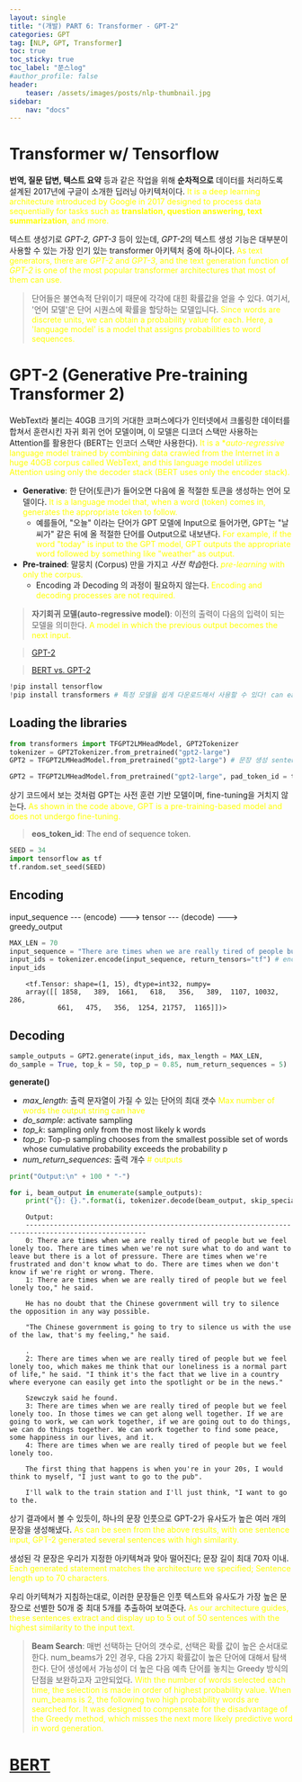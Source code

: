 ```yaml
---
layout: single
title: "(개발) PART 6: Transformer - GPT-2"
categories: GPT
tag: [NLP, GPT, Transformer]
toc: true
toc_sticky: true
toc_label: "쭌스log"
#author_profile: false
header:
    teaser: /assets/images/posts/nlp-thumbnail.jpg
sidebar:
    nav: "docs"
---
```


# Transformer w/ Tensorflow
**번역, 질문 답변, 텍스트 요약** 등과 같은 작업을 위해 **순차적으로** 데이터를 처리하도록 설계된 2017년에 구글이 소개한 딥러닝 아키텍처이다. <span style="color: yellow"> It is a deep learning architecture introduced by Google in 2017 designed to process data sequentially for tasks such as **translation, question answering, text summarization**, and more.</span>

텍스트 생성기로 *GPT-2, GPT-3* 등이 있는데, *GPT-2*의 텍스트 생성 기능은 대부분이 사용할 수 있는 가장 인기 있는 transformer 아키텍처 중에 하나이다. <span style="color: yellow"> As text generators, there are *GPT-2* and *GPT-3*, and the text generation function of *GPT-2* is one of the most popular transformer architectures that most of them can use. </span>

> 단어들은 불연속적 단위이기 때문에 각각에 대힌 확률값을 얻을 수 있다. 여기서, '언어 모델'은 단어 시퀀스에 확률을 할당하는 모델입니다. <span style="color: yellow"> Since words are discrete units, we can obtain a probability value for each. Here, a 'language model' is a model that assigns probabilities to word sequences.</span>

# GPT-2 (Generative Pre-training Transformer 2)
WebText라 불리는 40GB 크기의 거대한 코퍼스에다가 인터넷에서 크롤링한 데이터를 합쳐서 훈련시킨 자귀 회귀 언어 모델이며, 이 모델은 디코더 스택만 사용하는 Attention를 활용한다 (BERT는 인코더 스택만 사용한다). <span style="color: yellow"> It is a **auto-regressive* language model trained by combining data crawled from the Internet in a huge 40GB corpus called WebText, and this language model utilizes Attention using only the decoder stack (BERT uses only the encoder stack).</span>
- **Generative**: 한 단어(토큰)가 들어오면 다음에 올 적절한 토큰을 생성하는 언어 모델이다. <span style="color: yellow"> It is a language model that, when a word (token) comes in, generates the appropriate token to follow.</span>
    - 예를들어, "오늘" 이라는 단어가 GPT 모델에 Input으로 들어가면, GPT는 "날씨가"  같은 뒤에 올 적절한 단어를 Output으로 내보낸다. <span style="color: yellow"> For example, if the word "today" is input to the GPT model, GPT outputs the appropriate word followed by something like "weather" as output.</span>
- **Pre-trained**: 말뭉치 (Corpus) 만을 가지고 *사전 학습*한다. <span style="color: yellow"> *pre-learning* with only the corpus.</span>
    - Encoding 과 Decoding 의 과정이 필요하지 않는다. <span style="color: yellow"> Encoding and decoding processes are not required.</span>

> **자기회귀 모델(auto-regressive model)**: 이전의 출력이 다음의 입력이 되는 모델을 의미한다. <span style="color: yellow">  A model in which the previous output becomes the next input.</span>

> [GPT-2](https://hyyoka-ling-nlp.tistory.com/9)

> [BERT vs. GPT-2](https://hyyoka-ling-nlp.tistory.com/8)

```python
!pip install tensorflow
!pip install transformers # 특정 모델을 쉽게 다운로드해서 사용할 수 있다! can easily download and use specific models!
```

## Loading the libraries

```python
from transformers import TFGPT2LMHeadModel, GPT2Tokenizer
tokenizer = GPT2Tokenizer.from_pretrained("gpt2-large")
GPT2 = TFGPT2LMHeadModel.from_pretrained("gpt2-large") # 문장 생성 sentence generation
```

```python
GPT2 = TFGPT2LMHeadModel.from_pretrained("gpt2-large", pad_token_id = tokenizer.eos_token_id) # EOS토큰을 PAD토큰으로 지정하여 warning이 나오지 않게 한다 Designating EOS tokens as PAD tokens to avoid warnings
```

상기 코드에서 보는 것처럼 GPT는 사전 훈련 기반 모델이며, fine-tuning을 거치지 않는다. <span style="color: yellow"> As shown in the code above, GPT is a pre-training-based model and does not undergo fine-tuning.</span>

> **eos_token_id**: The end of sequence token.

```python
SEED = 34
import tensorflow as tf
tf.random.set_seed(SEED)
```

## Encoding
input_sequence --- (encode) ---> tensor --- (decode) ---> greedy_output

```python
MAX_LEN = 70 
input_sequence = "There are times when we are really tired of people but we feel lonely too" # input sample
input_ids = tokenizer.encode(input_sequence, return_tensors="tf") # encoding with tensor as output
input_ids
```


        <tf.Tensor: shape=(1, 15), dtype=int32, numpy=
        array([[ 1858,   389,  1661,   618,   356,   389,  1107, 10032,   286,
                661,   475,   356,  1254, 21757,  1165]])>


## Decoding

```python
sample_outputs = GPT2.generate(input_ids, max_length = MAX_LEN, 
do_sample = True, top_k = 50, top_p = 0.85, num_return_sequences = 5)
```

**generate()**
- *max_length*: 출력 문자열이 가질 수 있는 단어의 최대 갯수 <span style="color: yellow"> Max number of words the output string can have</span>
- *do_sample*: activate sampling
- *top_k*: sampling only from the most likely k words
- *top_p*: Top-p sampling chooses from the smallest possible set of words whose cumulative probability exceeds the probability p
- *num_return_sequences*: 출력 개수 <span style="color: yellow"> # outputs</span>


```python
print("Output:\n" + 100 * "-")

for i, beam_output in enumerate(sample_outputs):
    print("{}: {}.".format(i, tokenizer.decode(beam_output, skip_special_tokens=True)))
```


        Output:
        ----------------------------------------------------------------------------------------------------
        0: There are times when we are really tired of people but we feel lonely too. There are times when we're not sure what to do and want to leave but there is a lot of pressure. There are times when we're frustrated and don't know what to do. There are times when we don't know if we're right or wrong. There.
        1: There are times when we are really tired of people but we feel lonely too," he said.

        He has no doubt that the Chinese government will try to silence the opposition in any way possible.

        "The Chinese government is going to try to silence us with the use of the law, that's my feeling," he said.

        .
        2: There are times when we are really tired of people but we feel lonely too, which makes me think that our loneliness is a normal part of life," he said. "I think it's the fact that we live in a country where everyone can easily get into the spotlight or be in the news."

        Szewczyk said he found.
        3: There are times when we are really tired of people but we feel lonely too. In those times we can get along well together. If we are going to work, we can work together, if we are going out to do things, we can do things together. We can work together to find some peace, some happiness in our lives, and it.
        4: There are times when we are really tired of people but we feel lonely too.

        The first thing that happens is when you're in your 20s, I would think to myself, "I just want to go to the pub".

        I'll walk to the train station and I'll just think, "I want to go to the.


상기 결과에서 볼 수 있듯이, 하나의 문장 인풋으로 GPT-2가 유사도가 높은 여러 개의 문장을 생성해냈다. <span style="color: yellow"> As can be seen from the above results, with one sentence input, GPT-2 generated several sentences with high similarity.</span>

생성된 각 문장은 우리가 지정한 아키텍쳐과 맞아 떨어진다; 문장 길이 최대 70자 이내. <span style="color: yellow"> Each generated statement matches the architecture we specified; Sentence length up to 70 characters.</span>

우리 아키텍쳐가 지침하는대로, 이러한 문장들은 인풋 텍스트와 유사도가 가장 높은 문장으로 선별한 50개 중 최대 5개를 추출하여 보여준다. <span style="color: yellow"> As our architecture guides, these sentences extract and display up to 5 out of 50 sentences with the highest similarity to the input text.</span>

> **Beam Search**: 매번 선택하는 단어의 갯수로, 선택은 확률 값이 높은 순서대로 한다. num_beams가 2인 경우, 다음 2가지 확률값이 높은 단어에 대해서 탐색한다. 단어 생성에서 가능성이 더 높은 다음 예측 단어를 놓치는 Greedy 방식의 단점을 보완하고자 고안되었다. <span style="color: yellow"> With the number of words selected each time, the selection is made in order of highest probability value. When num_beams is 2, the following two high probability words are searched for. It was designed to compensate for the disadvantage of the Greedy method, which misses the next more likely predictive word in word generation.</span>

# [BERT](https://hchoi256.github.io/nlp/bert-1/)
